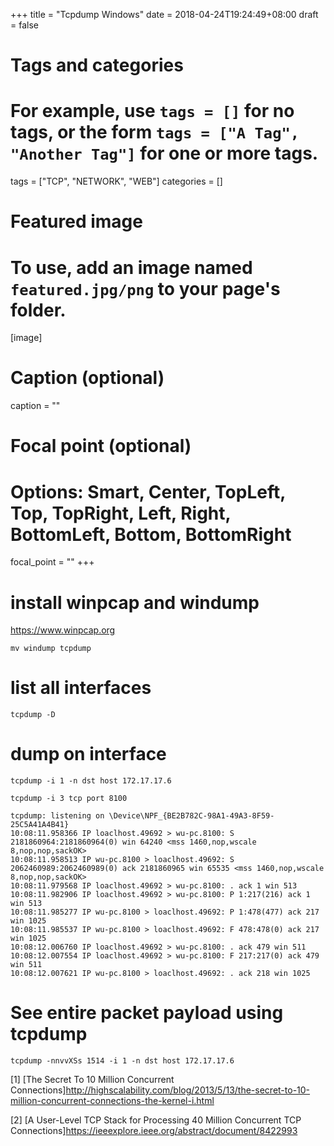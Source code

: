 +++
title = "Tcpdump Windows"
date = 2018-04-24T19:24:49+08:00
draft = false

# Tags and categories
# For example, use `tags = []` for no tags, or the form `tags = ["A Tag", "Another Tag"]` for one or more tags.
tags = ["TCP", "NETWORK", "WEB"]
categories = []

# Featured image
# To use, add an image named `featured.jpg/png` to your page's folder. 
[image]
  # Caption (optional)
  caption = ""

  # Focal point (optional)
  # Options: Smart, Center, TopLeft, Top, TopRight, Left, Right, BottomLeft, Bottom, BottomRight
  focal_point = ""
+++


# install winpcap and windump

https://www.winpcap.org

```
mv windump tcpdump
```






# list all interfaces

```
tcpdump -D
```

# dump on interface

```
tcpdump -i 1 -n dst host 172.17.17.6
```

```
tcpdump -i 3 tcp port 8100

tcpdump: listening on \Device\NPF_{BE2B782C-98A1-49A3-8F59-25C5A41A4B41}
10:08:11.958366 IP loaclhost.49692 > wu-pc.8100: S 2181860964:2181860964(0) win 64240 <mss 1460,nop,wscale 8,nop,nop,sackOK>
10:08:11.958513 IP wu-pc.8100 > loaclhost.49692: S 2062460989:2062460989(0) ack 2181860965 win 65535 <mss 1460,nop,wscale 8,nop,nop,sackOK>
10:08:11.979568 IP loaclhost.49692 > wu-pc.8100: . ack 1 win 513
10:08:11.982906 IP loaclhost.49692 > wu-pc.8100: P 1:217(216) ack 1 win 513
10:08:11.985277 IP wu-pc.8100 > loaclhost.49692: P 1:478(477) ack 217 win 1025
10:08:11.985537 IP wu-pc.8100 > loaclhost.49692: F 478:478(0) ack 217 win 1025
10:08:12.006760 IP loaclhost.49692 > wu-pc.8100: . ack 479 win 511
10:08:12.007554 IP loaclhost.49692 > wu-pc.8100: F 217:217(0) ack 479 win 511
10:08:12.007621 IP wu-pc.8100 > loaclhost.49692: . ack 218 win 1025
```

# See entire packet payload using tcpdump

```
tcpdump -nnvvXSs 1514 -i 1 -n dst host 172.17.17.6
```






[1] [The Secret To 10 Million Concurrent Connections]http://highscalability.com/blog/2013/5/13/the-secret-to-10-million-concurrent-connections-the-kernel-i.html


[2] [A User-Level TCP Stack for Processing 40 Million Concurrent TCP Connections]https://ieeexplore.ieee.org/abstract/document/8422993


